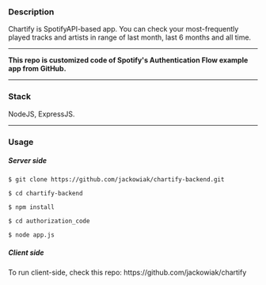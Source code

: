 <div>
  <h3>Description</h3>
  <p>Chartify is SpotifyAPI-based app. You can check your most-frequently played tracks and artists in range of last month, last 6 months and all time.</p>
</div>

<hr />

<div>
  <strong>This repo is customized code of Spotify's Authentication Flow example app from GitHub.</strong>
</div>

<hr />

<div>
  <h3>Stack</h3>
  <p>NodeJS, ExpressJS.</p>
</div>

<hr />

<div>
  <h3>Usage</h3>
  <h5>Server side</h5>
  <p><code>$ git clone https://github.com/jackowiak/chartify-backend.git</code></p>
  <p><code>$ cd chartify-backend</code></p>
  <p><code>$ npm install </code></p>
  <p><code>$ cd authorization_code</code></p>
  <p><code>$ node app.js </code></p>
  <h5>Client side</h5>
  <p>To run client-side, check this repo: https://github.com/jackowiak/chartify</p>
</div>
